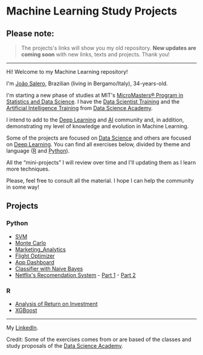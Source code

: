  # Machine Learning Study Projects

 ## Please note:
 > The projects's links will show you my old repository. **New updates are coming soon** with new links, texts and projects. 
 Thank you! 
 
 ---
 
 
 Hi! Welcome to my Machine Learning repository!
 
 I'm [João Salero](https://www.linkedin.com/in/jo%C3%A3o-s-37aa011a8/), Brazilian (living in Bergamo/Italy), 34-years-old.

 I'm starting a new phase of studies at MIT's [MicroMasters® Program in Statistics and Data Science](https://www.edx.org/micromasters/mitx-statistics-and-data-science). I have the
 [Data Scientist Training](https://www.datascienceacademy.com.br/bundle/formacao-cientista-de-dados) and the [Artificial Intelligence Training](https://www.datascienceacademy.com.br/bundle/formacao-inteligencia-artificial) from [Data Science Academy](https://www.datascienceacademy.com.br/).

 I intend to add to the [Deep Learning](https://en.wikipedia.org/wiki/Deep_learning) and [AI](https://en.wikipedia.org/wiki/Artificial_intelligence) community and, in addition, demonstrating my level of knowledge and evolution in Machine Learning. 

 Some of the projects are focused on [Data Science](https://en.wikipedia.org/wiki/Data_science) and others are focused on [Deep Learning](https://en.wikipedia.org/wiki/Deep_learning). You can find all exercises below, divided by theme and language ([R](https://www.r-project.org/) and [Python](https://www.python.org/)).

 All the “mini-projects” I will review over time and I'll updating them as I learn more techniques.

 Please, feel free to consult all the material. I hope I can help the community in some way!


## Projects
 ### Python
- [SVM](https://github.com/Joao-Salero/Data-Science-Projects/tree/master/SVM)
- [Monte Carlo](https://github.com/Joao-Salero/Data-Science-Projects/tree/master/MonteCarlo)
- [Marketing_Analytics](https://github.com/JoaoSalero-AI/Machine-Learning-Study-Projects/tree/master/Marketing_Analytics-AB_Test)
- [Flight Optimizer](https://github.com/JoaoSalero-AI/Machine-Learning-Study-Projects/tree/master/Flight_Optimazer)
- [App Dashboard](https://github.com/JoaoSalero-AI/Machine-Learning-Study-Projects/tree/master/App_Dashboard)
- [Classifier with Naive Bayes](https://github.com/JoaoSalero-AI/Machine-Learning-Study-Projects/tree/master/Classifier_with_Naive_Naive_Bayes) 
- [Netflix's Recomendation System](https://github.com/JoaoSalero-AI/Machine-Learning-Study-Projects/tree/master/Netflix_Movie_Recommender_System) - [Part 1](https://github.com/JoaoSalero-AI/Machine-Learning-Study-Projects/blob/master/Netflix_Movie_Recommender_System/Netflix_Pred_Part1.ipynb) - [Part 2](https://github.com/JoaoSalero-AI/Machine-Learning-Study-Projects/blob/master/Netflix_Movie_Recommender_System/Netflix_Pred_Part2.ipynb)

 ### R
- [Analysis of Return on Investment](https://github.com/JoaoSalero-AI/Machine-Learning-Study-Projects/tree/master/ROI_R)
- [XGBoost](https://github.com/JoaoSalero-AI/Machine-Learning-Study-Projects/tree/master/XGBoost)

---
My [LinkedIn](https://www.linkedin.com/in/jo%C3%A3o-s-37aa011a8/).

Credit: Some of the exercises comes from or are based of the classes and study proposals of the [Data Science Academy](https://www.datascienceacademy.com.br/).

